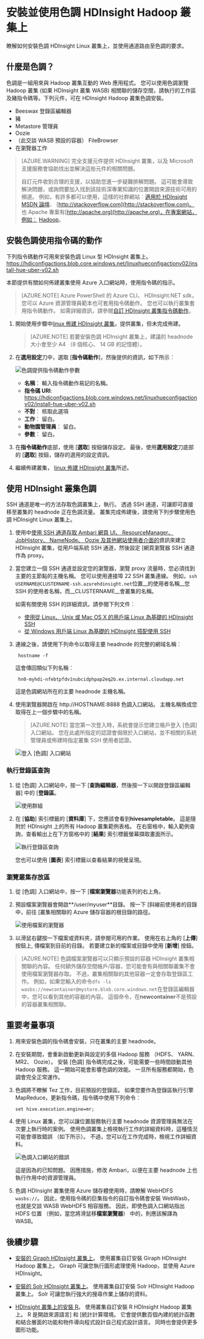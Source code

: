 <properties
    pageTitle="Hadoop 色調使用 HDInsight Linux 叢集上 |Microsoft Azure"
    description="瞭解如何安裝和使用 Hadoop 叢集 HDInsight linux 的色調。"
    services="hdinsight"
    documentationCenter=""
    authors="nitinme"
    manager="jhubbard"
    editor="cgronlun"/>

<tags 
    ms.service="hdinsight" 
    ms.workload="big-data" 
    ms.tgt_pltfrm="na" 
    ms.devlang="na" 
    ms.topic="article" 
    ms.date="09/13/2016" 
    ms.author="nitinme"/>

# <a name="install-and-use-hue-on-hdinsight-hadoop-clusters"></a>安裝並使用色調 HDInsight Hadoop 叢集上

瞭解如何安裝色調 HDInsight Linux 叢集上，並使用通道路由至色調的要求。

## <a name="what-is-hue"></a>什麼是色調？

色調是一組用來與 Hadoop 叢集互動的 Web 應用程式。 您可以使用色調瀏覽 Hadoop 叢集 (如果 HDInsight 叢集 WASB) 相關聯的儲存空間，請執行的工作區及豬指令碼等。下列元件，可在 HDInsight Hadoop 叢集色調安裝。

* Beeswax 登錄區編輯器
* 豬
* Metastore 管理員
* Oozie
* （此交談 WASB 預設的容器） FileBrowser
* 在瀏覽器工作

> [AZURE.WARNING] 完全支援元件提供 HDInsight 叢集，以及 Microsoft 支援服務會協助找出並解決這些元件的相關問題。
>
> 自訂元件收到合理的支援，以協助您進一步疑難排解問題。 這可能會導致解決問題，或詢問要加入找到該技術深專業知識的位置開啟來源技術可用的頻道。 例如，有許多都可以使用，這樣的社群網站︰[適用於 HDInsight MSDN 論壇](https://social.msdn.microsoft.com/Forums/azure/en-US/home?forum=hdinsight)、 [http://stackoverflow.com](http://stackoverflow.com)。 也 Apache 專案有[http://apache.org](http://apache.org)，在專案網站，例如︰ [Hadoop](http://hadoop.apache.org/)。

## <a name="install-hue-using-script-actions"></a>安裝色調使用指令碼的動作

下列指令碼動作可用來安裝色調 Linux 型 HDInsight 叢集上。
https://hdiconfigactions.blob.core.windows.net/linuxhueconfigactionv02/install-hue-uber-v02.sh
    
本節提供有關如何佈建叢集使用 Azure 入口網站時，使用指令碼的指示。 

> [AZURE.NOTE] Azure PowerShell 的 Azure CLI、 HDInsight.NET sdk，您可以 Azure 資源管理員範本也可套用指令碼動作。 您也可以執行叢集套用指令碼動作。 如需詳細資訊，請參閱[自訂 HDInsight 叢集指令碼動作](hdinsight-hadoop-customize-cluster-linux.md)。

1. 開始使用步驟中[linux 佈建 HDInsight 叢集](hdinsight-hadoop-provision-linux-clusters.md#portal)，提供叢集，但未完成佈建。

    > [AZURE.NOTE] 若要安裝色調 HDInsight 叢集上，建議的 headnode 大小會至少 A4 （8 個核心、 14 GB 的記憶體）。

2. 在**選用設定**刀中，選取 [**指令碼動作**]，然後提供的資訊，如下所示︰

    ![色調提供指令碼動作參數](./media/hdinsight-hadoop-hue-linux/hue_script_action.png "色調提供指令碼動作參數")

    * __名稱__︰ 輸入指令碼動作易記的名稱。
    * __指令碼 URI__: https://hdiconfigactions.blob.core.windows.net/linuxhueconfigactionv02/install-hue-uber-v02.sh
    * __不對__︰ 核取此選項
    * __工作__︰ 留白。
    * __動物園管理員__︰ 留白。
    * __參數__︰ 留白。

3. 在**指令碼動作**底部，使用 [**選取**] 按鈕儲存設定。 最後，使用**選用設定**刀底部的 [**選取**] 按鈕，儲存的選用的設定資訊。

4. 繼續佈建叢集， [linux 佈建 HDInsight 叢集](hdinsight-hadoop-provision-linux-clusters.md#portal)所述。

## <a name="use-hue-with-hdinsight-clusters"></a>使用 HDInsight 叢集色調

SSH 通道是唯一的方法存取色調叢集上，執行。 透過 SSH 通道，可讓即可直接移至叢集的 headnode 正在色調流量。 叢集完成佈建後，請使用下列步驟使用色調 HDInsight Linux 叢集上。

1. 使用中[使用 SSH 通道存取 Ambari 網頁 UI、 ResourceManager、 JobHistory、 NameNode、 Oozie 及其他網站使用者介面的](hdinsight-linux-ambari-ssh-tunnel.md)資訊來建立 HDInsight 叢集，從用戶端系統 SSH 通道，然後設定 [網頁瀏覽器 SSH 通道作為 proxy。

2. 當您建立一個 SSH 通道並設定您的瀏覽器，瀏覽 proxy 流量時，您必須找到主要的主節點的主機名稱。 您可以使用連接埠 22 SSH 叢集連線。 例如，`ssh USERNAME@CLUSTERNAME-ssh.azurehdinsight.net`位置__的使用者名稱__您 SSH 的使用者名稱，而__CLUSTERNAME__會叢集的名稱。

    如需有關使用 SSH 的詳細資訊，請參閱下列文件︰

    * [使用從 Linux、 Unix 或 Mac OS X 的用戶端 Linux 為基礎的 HDInsight SSH](hdinsight-hadoop-linux-use-ssh-unix.md)
    * [從 Windows 用戶端 Linux 為基礎的 HDInsight 搭配使用 SSH](hdinsight-hadoop-linux-use-ssh-windows.md)

3. 連線之後，請使用下列命令以取得主要 headnode 的完整的網域名稱︰

        hostname -f

    這會傳回類似下列名稱︰

        hn0-myhdi-nfebtpfdv1nubcidphpap2eq2b.ex.internal.cloudapp.net
    
    這是色調網站所在的主要 headnode 主機名稱。

2. 使用瀏覽器開啟在 http://HOSTNAME:8888 色調入口網站。 主機名稱換成您取得在上一個步驟中的名稱。

    > [AZURE.NOTE] 當您第一次登入時，系統會提示您建立帳戶登入 [色調] 入口網站。 您在此處所指定的認證會侷限於入口網站，並不相關的系統管理員或佈建時指定叢集 SSH 使用者認證。

    ![登入 [色調] 入口網站](./media/hdinsight-hadoop-hue-linux/HDI.Hue.Portal.Login.png "指定的認證以色調入口網站")

### <a name="run-a-hive-query"></a>執行登錄區查詢

1. 從 [色調] 入口網站中，按一下 [**查詢編輯器**，然後按一下以開啟登錄區編輯器] 中的 [**登錄區**。

    ![使用群組](./media/hdinsight-hadoop-hue-linux/HDI.Hue.Portal.Hive.png "使用群組")

2. 在 [**協助**] 索引標籤的 [**資料庫**] 下，您應該會看到**hivesampletable**。 這是隨附於 HDInsight 上的所有 Hadoop 叢集範例表格。 在右窗格中，輸入範例查詢，查看輸出上在下方窗格中的 [**結果**] 索引標籤螢幕擷取畫面所示。

    ![執行登錄區查詢](./media/hdinsight-hadoop-hue-linux/HDI.Hue.Portal.Hive.Query.png "執行登錄區查詢")

    您也可以使用 [**圖表**] 索引標籤以查看結果的視覺呈現。

### <a name="browse-the-cluster-storage"></a>瀏覽叢集存放區

1. 從 [色調] 入口網站中，按一下 [**檔案瀏覽器**功能表列的右上角。

2. 預設檔案瀏覽器會開啟**/user/myuser**目錄。 按一下 [斜線前使用者的目錄中，前往 [叢集相關聯的 Azure 儲存容器的根目錄的路徑。

    ![使用檔案的瀏覽器](./media/hdinsight-hadoop-hue-linux/HDI.Hue.Portal.File.Browser.png "使用檔案的瀏覽器")

3. 以滑鼠右鍵按一下檔案或資料夾，請參閱可用的作業。 使用在右上角的 [**上傳**] 按鈕上, 傳檔案到目前的目錄。 若要建立新的檔案或目錄中使用 [**新增**] 按鈕。

> [AZURE.NOTE] 色調檔案瀏覽器可以只顯示預設的容器 HDInsight 叢集相關聯的內容。 任何額外儲存空間帳戶/容器，您可能會有與相關聯叢集不會使用檔案瀏覽器存取。 不過，叢集相關聯的其他容器一定會存取登錄區工作。 例如，如果您輸入的命令`dfs -ls wasbs://newcontainer@mystore.blob.core.windows.net`在登錄區編輯器中，您可以看到其他的容器的內容。 這個命令，在**newcontainer**不是預設的容器叢集相關聯。

## <a name="important-considerations"></a>重要考量事項

1. 用來安裝色調的指令碼會安裝，只在叢集的主要 headnode。

2. 在安裝期間，會重新啟動更新與設定的多個 Hadoop 服務 （HDFS、 YARN、 MR2、 Oozie）。 安裝 [色調] 指令碼完成之後，可能需要一些時間啟動其他 Hadoop 服務。 這一開始可能會影響色調的效能。 一旦所有服務都開始，色調會完全正常運作。

3.  色調將不瞭解 Tez 工作，目前預設的登錄區。 如果您要作為登錄區執行引擎 MapReduce，更新指令碼，指令碼中使用下列命令︰

        set hive.execution.engine=mr;

4.  使用 Linux 叢集，您可以讓位置服務執行主要 headnode 資源管理員無法在次要上執行時的案例。 使用色調叢集上檢視執行工作的詳細資料時，這種情況可能會導致錯誤 （如下所示）。 不過，您可以在工作完成時，檢視工作詳細資料。

    ![色調入口網站的錯誤](./media/hdinsight-hadoop-hue-linux/HDI.Hue.Portal.Error.png "色調入口網站的錯誤")

    這是因為的已知問題。 因應措施，修改 Ambari，以便在主要 headnode 上也執行作用中的資源管理員。

5.  色調 HDInsight 叢集使用 Azure 儲存體使用時，請瞭解 WebHDFS `wasbs://`。 因此，使用指令碼的巨集指令的自訂指令碼會安裝 WebWasb，也就是交談 WASB WebHDFS 相容服務。 因此，即使色調入口網站指出 HDFS 位置 （例如，當您將滑鼠移**檔案瀏覽器**） 中的，則應該解譯為 WASB。


## <a name="next-steps"></a>後續步驟

- [安裝的 Giraph HDInsight 叢集上](hdinsight-hadoop-giraph-install-linux.md)。 使用叢集自訂安裝 Giraph HDInsight Hadoop 叢集上。 Giraph 可讓您執行圖形處理使用 Hadoop，並使用 Azure HDInsight。

- [安裝的 Solr HDInsight 叢集上](hdinsight-hadoop-solr-install-linux.md)。 使用叢集自訂安裝 Solr HDInsight Hadoop 叢集上。 Solr 可讓您執行強大的搜尋作業上儲存的資料。

- [HDInsight 叢集上的安裝 R](hdinsight-hadoop-r-scripts-linux.md)。 使用叢集自訂安裝 R HDInsight Hadoop 叢集上。 R 是開啟來源語言] 和 [統計計算環境。 它會提供數百個內建的統計函數和結合層面的功能和物件導向程式設計自己程式設計語言。 同時也會提供更多圖形功能。

[powershell-install-configure]: install-configure-powershell-linux.md
[hdinsight-provision]: hdinsight-provision-clusters-linux.md
[hdinsight-cluster-customize]: hdinsight-hadoop-customize-cluster-linux.md
